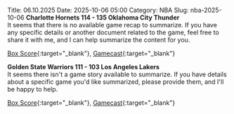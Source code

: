 Title: 06.10.2025
Date: 2025-10-06 05:00
Category: NBA 
Slug: nba-2025-10-06 
**Charlotte Hornets 114 - 135 Oklahoma City Thunder**  
It seems that there is no available game recap to summarize. If you have any specific details or another document related to the game, feel free to share it with me, and I can help summarize the content for you. 

[Box Score](/game/okc-vs-cha-0012500029/box-score){:target="_blank"}, [Gamecast](/game/okc-vs-cha-0012500029){:target="_blank"}<br>

**Golden State Warriors 111 - 103 Los Angeles Lakers**  
It seems there isn't a game story available to summarize. If you have details about a specific game you'd like summarized, please provide them, and I'll be happy to help. 

[Box Score](/game/lal-vs-gsw-0012500030/box-score){:target="_blank"}, [Gamecast](/game/lal-vs-gsw-0012500030){:target="_blank"}<br>

